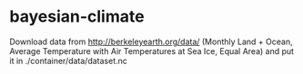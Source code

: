 # bayesian-climate
Download data from http://berkeleyearth.org/data/ (Monthly Land + Ocean, Average Temperature with Air Temperatures at Sea Ice, Equal Area) and put it in ./container/data/dataset.nc

